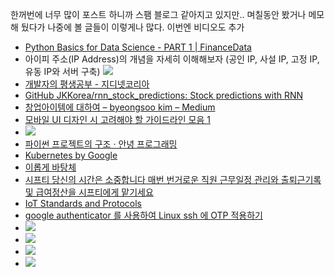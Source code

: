 
한꺼번에 너무 많이 포스트 하니까 스팸 블로그 같아지고 있지만.. 며칠동안 봤거나 메모 해 뒀다가 나중에 볼 글들이 이렇게나 많다. 이번엔 비디오도 추가

* [Python Basics for Data Science - PART 1 | FinanceData](https://financedata.github.io/posts/python-basics-part-1.html)
* 아이피 주소(IP Address)의 개념을 자세히 이해해보자 (공인 IP, 사설 IP, 고정 IP, 유동 IP와 서버 구축) ![](https://youtu.be/pRWD7oTeuFw)
* [개발자의 평생공부 - 지디넷코리아](http://m.zdnet.co.kr/column_view.asp?artice_id=20170616090644#imadnews)
* [GitHub JKKorea/rnn_stock_predictions: Stock predictions with RNN](https://github.com/JKKorea/rnn_stock_predictions)
* [창업아이템에 대하여 – byeongsoo kim – Medium](https://medium.com/@happyname0617/창업아이템에-대하여-e0ed73053b58)
* [모바일 UI 디자인 시 고려해야 할 가이드라인 모음 1](https://brunch.co.kr/@chulhochoiucj0/8)
* ![](https://youtu.be/Yig_zO8a35U)
* [파이썬 프로젝트의 구조 · 안녕 프로그래밍](https://www.holaxprogramming.com/2017/06/28/python-project-structures/)
* [Kubernetes by Google](http://kubernetes.io/)
* [이롭게 바탕체](http://font.iropke.com/batang/#download)
* [시프티 당신의 시간은 소중합니다 매번 번거로운 직원 근무일정 관리와 출퇴근기록 및 급여정산을 시프티에게 맡기세요](https://shiftee.io/ko)
* [IoT Standards and Protocols](https://www.postscapes.com/internet-of-things-protocols/)
* [google authenticator 를 사용하여 Linux ssh 에 OTP 적용하기](https://www.lesstif.com/pages/viewpage.action?pageId=24444948)
* ![](https://youtu.be/7EctuSTL7-w)
* ![](https://youtu.be/6LEUWjAqo7U?t=17s)
* ![](https://youtu.be/Fj1gir4tJbU)
* ![](https://youtu.be/y_KCK-pHzqk)
